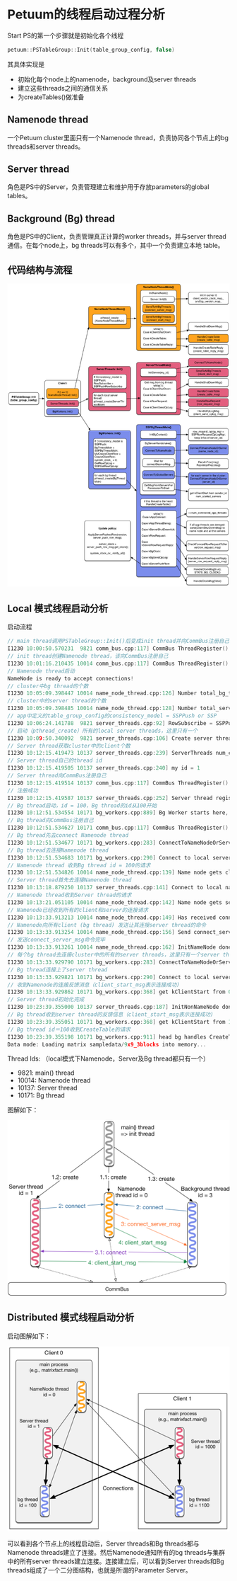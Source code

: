 # Petuum的线程启动过程分析

Start PS的第一个步骤就是初始化各个线程
```c++
petuum::PSTableGroup::Init(table_group_config, false)
```
其具体实现是
- 初始化每个node上的namenode，background及server threads
- 建立这些threads之间的通信关系
- 为createTables()做准备

## Namenode thread
一个Petuum cluster里面只有一个Namenode thread，负责协同各个节点上的bg threads和server threads。


## Server thread
角色是PS中的Server，负责管理建立和维护用于存放parameters的global tables。

## Background (Bg) thread
角色是PS中的Client，负责管理真正计算的worker threads，并与server thread通信。在每个node上，bg threads可以有多个，其中一个负责建立本地 table。

## 代码结构与流程
![init](figures/PSTableGroup-Init().png)


## Local 模式线程启动分析

启动流程

```c++
// main thread调用PSTableGroup::Init()后变成init thread并向CommBus注册自己
I1230 10:00:50.570231  9821 comm_bus.cpp:117] CommBus ThreadRegister()
// init thread创建Namenode thread，该向CommBus注册自己
I1230 10:01:16.210435 10014 comm_bus.cpp:117] CommBus ThreadRegister()
// Namenode thread启动
NameNode is ready to accept connections!
// cluster中bg thread的个数
I1230 10:05:09.398447 10014 name_node_thread.cpp:126] Number total_bg_threads() = 1
// cluster中的server thread的个数
I1230 10:05:09.398485 10014 name_node_thread.cpp:128] Number total_server_threads() = 1
// app中定义的table_group_config的consistency_model = SSPPush or SSP
I1230 10:06:24.141788  9821 server_threads.cpp:92] RowSubscribe = SSPPushRowSubscribe
// 启动（pthread_create）所有的local server threads，这里只有一个
I1230 10:09:50.340092  9821 server_threads.cpp:106] Create server thread 0
// Server thread获取cluster中的client个数
I1230 10:12:15.419473 10137 server_threads.cpp:239] ServerThreads num_clients = 1
// Server thread自己的thread id
I1230 10:12:15.419505 10137 server_threads.cpp:240] my id = 1
// Server thread向CommBus注册自己
I1230 10:12:15.419514 10137 comm_bus.cpp:117] CommBus ThreadRegister()
// 注册成功
I1230 10:12:15.419587 10137 server_threads.cpp:252] Server thread registered CommBus
// Bg thread启动，id = 100，Bg thread的id从100开始
I1230 10:12:51.534554 10171 bg_workers.cpp:889] Bg Worker starts here, my_id = 100
// Bg thread向CommBus注册自己
I1230 10:12:51.534627 10171 comm_bus.cpp:117] CommBus ThreadRegister()
// Bg thread先去connect Namenode thread
I1230 10:12:51.534677 10171 bg_workers.cpp:283] ConnectToNameNodeOrServer server_id = 0
// Bg thread去连接Namenode thread
I1230 10:12:51.534683 10171 bg_workers.cpp:290] Connect to local server 0
// Namenode thread 收到Bg thread id = 100的请求
I1230 10:12:51.534826 10014 name_node_thread.cpp:139] Name node gets client 100
// Server thread首先去连接Namenode thread
I1230 10:13:18.879250 10137 server_threads.cpp:141] Connect to local name node
// Namenode thread收到Server thread的请求
I1230 10:13:21.051105 10014 name_node_thread.cpp:142] Name node gets server 1
// Namenode已经收到所有的client和server的连接请求
I1230 10:13:33.913213 10014 name_node_thread.cpp:149] Has received connections from all clients and servers, sending out connect_server_msg
// Namenode向所有client (bg thread) 发送让其连接server thread的命令
I1230 10:13:33.913254 10014 name_node_thread.cpp:156] Send connect_server_msg done
// 发送connect_server_msg命令完毕
I1230 10:13:33.913261 10014 name_node_thread.cpp:162] InitNameNode done
// 每个bg thread去连接cluster中的所有的server threads，这里只有一个server thread
I1230 10:13:33.929790 10171 bg_workers.cpp:283] ConnectToNameNodeOrServer server_id = 1
// Bg thread连接上了server thread
I1230 10:13:33.929821 10171 bg_workers.cpp:290] Connect to local server 1
// 收到Namenode的连接反馈消息（client_start_msg表示连接成功)
I1230 10:13:33.929862 10171 bg_workers.cpp:368] get kClientStart from 0 num_started_servers = 0
// Server thread初始化完成
I1230 10:23:39.355000 10137 server_threads.cpp:187] InitNonNameNode done
// Bg thread收到server thread的反馈信息（client_start_msg表示连接成功)
I1230 10:23:39.355051 10171 bg_workers.cpp:368] get kClientStart from 1 num_started_servers = 1
// Bg thread id＝100收到CreateTable的请求
I1230 10:23:39.355198 10171 bg_workers.cpp:911] head bg handles CreateTable
Data mode: Loading matrix sampledata/9x9_3blocks into memory...
```
Thread Ids: （local模式下Namenode，Server及Bg thread都只有一个）
- 9821: main() thread
- 10014: Namenode thread
- 10137: Server thread
- 10171: Bg thread

图解如下：

![LocalThreads](figures/LocalThreads.png)

## Distributed 模式线程启动分析

启动图解如下：

![DistributedThreads](figures/DistributedThreads.png)

可以看到各个节点上的线程启动后，Server threads和Bg threads都与Namenode threads建立了连接。然后Namenode通知所有的bg threads与集群中的所有server threads建立连接。连接建立后，可以看到Server threads和Bg threads组成了一个二分图结构，也就是所谓的Parameter Server。